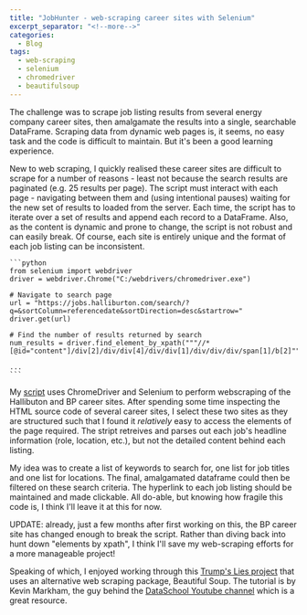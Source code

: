 ```yaml
---
title: "JobHunter - web-scraping career sites with Selenium"
excerpt_separator: "<!--more-->"
categories:
  - Blog
tags:
  - web-scraping
  - selenium
  - chromedriver
  - beautifulsoup
---
```


The challenge was to scrape job listing results from several energy company career sites, then amalgamate the results into a single, searchable DataFrame. Scraping data from dynamic web pages is, it seems, no easy task and the code is difficult to maintain. But it's been a good learning experience.

New to web scraping, I quickly realised these career sites are difficult to scrape for a number of reasons - least not because the search results are paginated (e.g. 25 results per page). The script must interact with each page - navigating between them and (using intentional pauses) waiting for the new set of results to loaded from the server. Each time, the script has to iterate over a set of results and append each record to a DataFrame. Also, as the content is dynamic and prone to change, the script is not robust and can easily break. Of course, each site is entirely unique and the format of each job listing can be inconsistent.

    ```python
	from selenium import webdriver
	driver = webdriver.Chrome("C:/webdrivers/chromedriver.exe")
	
	# Navigate to search page
    url = "https://jobs.halliburton.com/search/?q=&sortColumn=referencedate&sortDirection=desc&startrow="
    driver.get(url)

    # Find the number of results returned by search
    num_results = driver.find_element_by_xpath("""//*[@id="content"]/div[2]/div/div[4]/div/div[1]/div/div/div/span[1]/b[2]""")
	
	...
	```

My <a href="https://github.com/awgeo/JobHunter">script</a> uses ChromeDriver and Selenium to perform webscraping of the Hallibuton and BP career sites. After spending some time inspecting the HTML source code of several career sites, I select these two sites as they are structured such that I found it <i>relatively</i> easy to access the elements of the page required. The stript retreives and parses out each job's headline information (role, location, etc.), but not the detailed content behind each listing.

My idea was to create a list of keywords to search for, one list for job titles and one list for locations. The final, amalgamated dataframe could then be filtered on these search criteria. The hyperlink to each job listing should be maintained and made clickable. All do-able, but knowing how fragile this code is, I think I'll leave it at this for now.

UPDATE: already, just a few months after first working on this, the BP career site has changed enough to break the script. Rather than diving back into hunt down "elements by xpath", I think I'll save my web-scraping efforts for a more manageable project!

Speaking of which, I enjoyed working through this <a href="https://notebooks.azure.com/awgeo/projects/trump-lies" target="_blank">Trump's Lies project</a> that uses an alternative web scraping package, Beautiful Soup. The tutorial is by Kevin Markham, the guy behind the <a href="https://www.youtube.com/user/dataschool" target="_blank">DataSchool Youtube channel</a> which is a great resource.